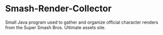 # Smash-Render-Collector
Small Java program used to gather and organize official character renders from the Super Smash Bros. Ultimate assets site.
